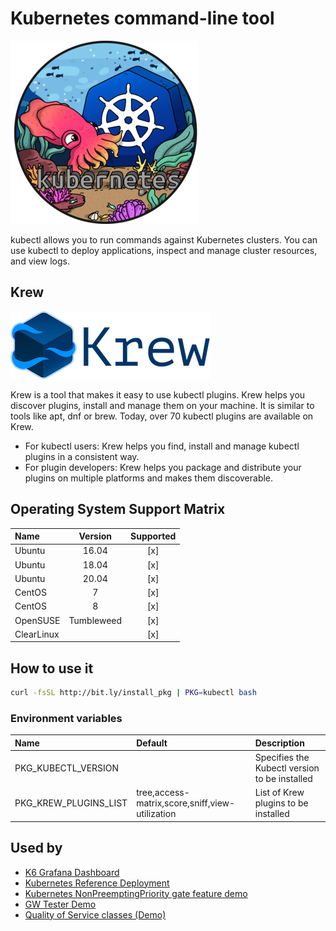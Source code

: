 # Kubernetes command-line tool

![Logo](../../docs/img/kubectl.png)

kubectl allows you to run commands against Kubernetes clusters. You
can use kubectl to deploy applications, inspect and manage cluster
resources, and view logs.

## Krew

![Logo](../../docs/img/krew.png)

Krew is a tool that makes it easy to use kubectl plugins. Krew helps
you discover plugins, install and manage them on your machine. It is
similar to tools like apt, dnf or brew. Today, over 70 kubectl plugins
are available on Krew.

* For kubectl users: Krew helps you find, install and manage kubectl
plugins in a consistent way.
* For plugin developers: Krew helps you package and distribute your
plugins on multiple platforms and makes them discoverable.

## Operating System Support Matrix

| Name       | Version    | Supported |
|:-----------|:----------:|:---------:|
| Ubuntu     | 16.04      | [x]       |
| Ubuntu     | 18.04      | [x]       |
| Ubuntu     | 20.04      | [x]       |
| CentOS     | 7          | [x]       |
| CentOS     | 8          | [x]       |
| OpenSUSE   | Tumbleweed | [x]       |
| ClearLinux |            | [x]       |

## How to use it

```bash
curl -fsSL http://bit.ly/install_pkg | PKG=kubectl bash
```
### Environment variables

| Name                  | Default                                         | Description                                   |
|:----------------------|:------------------------------------------------|:----------------------------------------------|
| PKG_KUBECTL_VERSION   |                                                 | Specifies the Kubectl version to be installed |
| PKG_KREW_PLUGINS_LIST | tree,access-matrix,score,sniff,view-utilization | List of Krew plugins to be installed          |

## Used by

- [K6 Grafana Dashboard](https://github.com/electrocucaracha/k6board)
- [Kubernetes Reference Deployment](https://github.com/electrocucaracha/krd)
- [Kubernetes NonPreemptingPriority gate feature demo](https://github.com/electrocucaracha/k8s-NonPreemptingPriority-demo)
- [GW Tester Demo](https://github.com/electrocucaracha/gw-tester)
- [Quality of Service classes (Demo)](https://github.com/electrocucaracha/k8s-SuspendResume-demo)
